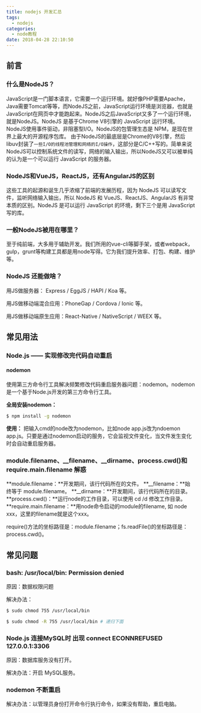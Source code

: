 ```yaml
---
title: nodejs 开发汇总
tags:
  - nodejs
categories:
  - node教程
date: 2018-04-28 22:10:50
---
```

## 前言

### 什么是NodeJS？
JavaScript是一门脚本语言，它需要一个运行环境。就好像PHP需要Apache，Java需要Tomcat等等，而NodeJS之前，JavaScript运行环境是浏览器，也就是JavaScript在网页中才能跑起来。NodeJS之后JavaScript又多了一个运行环境，就是NodeJS。NodeJS 是基于Chrome V8引擎的 JavaScript 运行环境。NodeJS使用事件驱动，非阻塞型I/O。NodeJS的包管理生态是 NPM，是现在世界上最大的开源程序包库。
由于NodeJS的最底层是Chrome的V8引擎，然后libuv封装了`一些I/O的线程池管理和网络的I/O操作`，这部分是C/C++写的。简单来说NodeJS可以控制系统文件的读写，网络的输入输出，所以NodeJS又可以被单纯的认为是一个可以运行 JavaScript 的服务器。

### NodeJS和VueJS，ReactJS，还有AngularJS的区别
这些工具的起源和诞生几乎浓缩了前端的发展历程，因为 NodeJS 可以读写文件，监听网络输入输出，所以 NodeJS 和 VueJS、ReactJS、AngularJS 有非常本质的区别。NodeJS 是可以运行 JavaScript 的环境，剩下三个是用 JavaScript 写的库。

### 一般NodeJS被用在哪里？

至于纯前端，大多用于辅助开发。我们所用的vue-cli等脚手架，或者webpack，gulp，grunt等构建工具都是用node写得。它为我们提升效率、打包、构建、维护等。

### NodeJS 还能做啥？
用JS做服务器： Express / EggJS / HAPI / Koa 等。

用JS做移动端混合应用：PhoneGap / Cordova / Ionic 等。

用JS做移动端原生应用：React-Native / NativeScript / WEEX 等。

## 常见用法
### Node.js —— 实现修改完代码自动重启
#### nodemon
使用第三方命令行工具解决频繁修改代码重启服务器问题：nodemon。nodemon是一个基于Node.js开发的第三方命令行工具。

**全局安装nodemon：**
``` bash
$ npm install -g nodemon
```

**使用：**
把输入cmd的node改为nodemon，比如node app.js改为ndoemon app.js。只要是通过nodemon启动的服务，它会监视文件变化，当文件发生变化时会自动重启服务器。

### module.filename、__filename、__dirname、process.cwd()和require.main.filename 解惑
**module.filename：**开发期间，该行代码所在的文件。
**__filename：**始终等于 module.filename。
**__dirname：**开发期间，该行代码所在的目录。
**process.cwd()：**运行node的工作目录，可以使用  cd /d 修改工作目录。
**require.main.filename：**用node命令启动的module的filename, 如 node xxx，这里的filename就是这个xxx。

require()方法的坐标路径是：module.filename；fs.readFile()的坐标路径是：process.cwd()。

## 常见问题

### bash: /usr/local/bin: Permission denied
原因：数据权限问题

解决办法：
``` bash
$ sudo chmod 755 /usr/local/bin

$ sudo chmod -R 755 /usr/local/bin # 递归下面
```

### Node.js 连接MySQL时 出现 connect ECONNREFUSED 127.0.0.1:3306

原因：数据库服务没有打开。

解决办法：开启 MySQL服务。

### nodemon 不断重启

解决办法：以管理员身份打开命令行执行命令，如果没有帮助，重启电脑。
